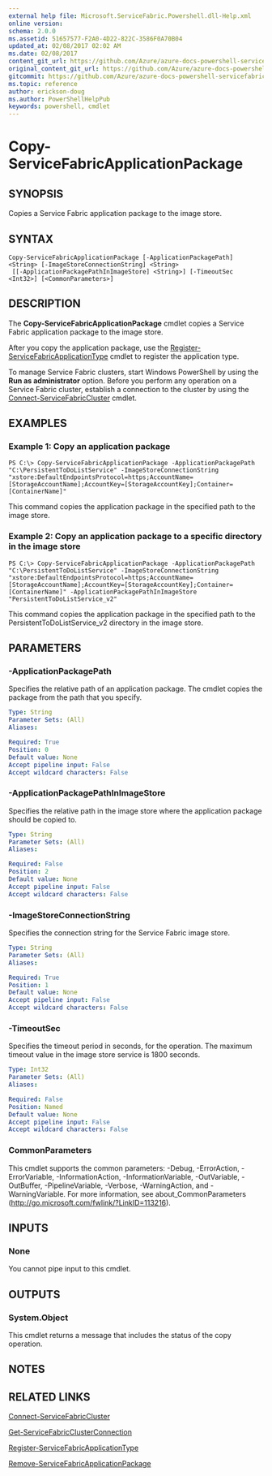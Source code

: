 ```yaml
---
external help file: Microsoft.ServiceFabric.Powershell.dll-Help.xml
online version:
schema: 2.0.0
ms.assetid: 51657577-F2A0-4D22-822C-3586F0A70B04
updated_at: 02/08/2017 02:02 AM
ms.date: 02/08/2017
content_git_url: https://github.com/Azure/azure-docs-powershell-servicefabric/blob/master/Service-Fabric-cmdlets/ServiceFabric/vlatest/Copy-ServiceFabricApplicationPackage.md
original_content_git_url: https://github.com/Azure/azure-docs-powershell-servicefabric/blob/master/Service-Fabric-cmdlets/ServiceFabric/vlatest/Copy-ServiceFabricApplicationPackage.md
gitcommit: https://github.com/Azure/azure-docs-powershell-servicefabric/blob/b64ab304b822e4fde70815e4d7253d5a15e3311e
ms.topic: reference
author: erickson-doug
ms.author: PowerShellHelpPub
keywords: powershell, cmdlet
---
```


# Copy-ServiceFabricApplicationPackage

## SYNOPSIS
Copies a Service Fabric application package to the image store.

## SYNTAX

```
Copy-ServiceFabricApplicationPackage [-ApplicationPackagePath] <String> [-ImageStoreConnectionString] <String>
 [[-ApplicationPackagePathInImageStore] <String>] [-TimeoutSec <Int32>] [<CommonParameters>]
```

## DESCRIPTION
The **Copy-ServiceFabricApplicationPackage** cmdlet copies a Service Fabric application package to the image store.

After you copy the application package, use the [Register-ServiceFabricApplicationType](.\Register-ServiceFabricApplicationType.md) cmdlet to register the application type.

To manage Service Fabric clusters, start Windows PowerShell by using the **Run as administrator** option.
Before you perform any operation on a Service Fabric cluster, establish a connection to the cluster by using the [Connect-ServiceFabricCluster](.\Connect-ServiceFabricCluster.md) cmdlet.

## EXAMPLES

### Example 1: Copy an application package
```
PS C:\> Copy-ServiceFabricApplicationPackage -ApplicationPackagePath "C:\PersistentToDoListService" -ImageStoreConnectionString "xstore:DefaultEndpointsProtocol=https;AccountName=[StorageAccountName];AccountKey=[StorageAccountKey];Container=[ContainerName]"
```

This command copies the application package in the specified path to the image store.

### Example 2: Copy an application package to a specific directory in the image store
```
PS C:\> Copy-ServiceFabricApplicationPackage -ApplicationPackagePath "C:\PersistentToDoListService" -ImageStoreConnectionString "xstore:DefaultEndpointsProtocol=https;AccountName=[StorageAccountName];AccountKey=[StorageAccountKey];Container=[ContainerName]" -ApplicationPackagePathInImageStore "PersistentToDoListService_v2"
```

This command copies the application package in the specified path to the PersistentToDoListService_v2 directory in the image store.

## PARAMETERS

### -ApplicationPackagePath
Specifies the relative path of an application package.
The cmdlet copies the package from the path that you specify.

```yaml
Type: String
Parameter Sets: (All)
Aliases:

Required: True
Position: 0
Default value: None
Accept pipeline input: False
Accept wildcard characters: False
```

### -ApplicationPackagePathInImageStore
Specifies the relative path in the image store where the application package should be copied to.

```yaml
Type: String
Parameter Sets: (All)
Aliases:

Required: False
Position: 2
Default value: None
Accept pipeline input: False
Accept wildcard characters: False
```

### -ImageStoreConnectionString
Specifies the connection string for the Service Fabric image store.

```yaml
Type: String
Parameter Sets: (All)
Aliases:

Required: True
Position: 1
Default value: None
Accept pipeline input: False
Accept wildcard characters: False
```

### -TimeoutSec
Specifies the timeout period in seconds, for the operation.
The maximum timeout value in the image store service is 1800 seconds.

```yaml
Type: Int32
Parameter Sets: (All)
Aliases:

Required: False
Position: Named
Default value: None
Accept pipeline input: False
Accept wildcard characters: False
```

### CommonParameters
This cmdlet supports the common parameters: -Debug, -ErrorAction, -ErrorVariable, -InformationAction, -InformationVariable, -OutVariable, -OutBuffer, -PipelineVariable, -Verbose, -WarningAction, and -WarningVariable. For more information, see about_CommonParameters (http://go.microsoft.com/fwlink/?LinkID=113216).

## INPUTS

### None
You cannot pipe input to this cmdlet.

## OUTPUTS

### System.Object
This cmdlet returns a message that includes the status of the copy operation.

## NOTES

## RELATED LINKS

[Connect-ServiceFabricCluster](./Connect-ServiceFabricCluster.md)

[Get-ServiceFabricClusterConnection](./Get-ServiceFabricClusterConnection.md)

[Register-ServiceFabricApplicationType](./Register-ServiceFabricApplicationType.md)

[Remove-ServiceFabricApplicationPackage](./Remove-ServiceFabricApplicationPackage.md)

